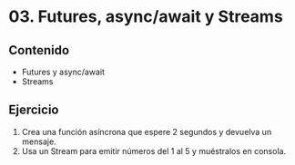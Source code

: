 # 03. Futures, async/await y Streams

## Contenido
- Futures y async/await
- Streams

## Ejercicio
1. Crea una función asíncrona que espere 2 segundos y devuelva un mensaje.
2. Usa un Stream para emitir números del 1 al 5 y muéstralos en consola.

